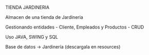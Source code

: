 TIENDA JARDINERIA

Almacen de una tienda de Jardineria 

Gestionando entidades - Cliente, Empleados y Productos - CRUD

Uso JAVA, SWING y SQL 

Base de datos -> Jardinería (descargala en resources)
